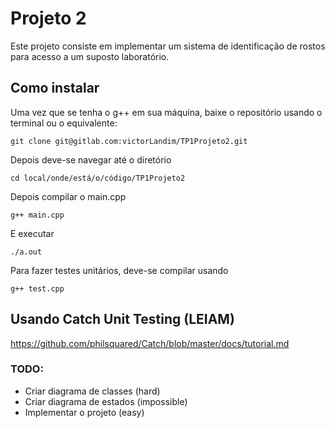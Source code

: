 # Projeto 2

Este projeto consiste em implementar um sistema de identificação de rostos para acesso a um suposto laboratório.

## Como instalar

Uma vez que se tenha o g++ em sua máquina, baixe o repositório usando o terminal ou o equivalente:
```
git clone git@gitlab.com:victorLandim/TP1Projeto2.git
```

Depois deve-se navegar até o diretório
```
cd local/onde/está/o/código/TP1Projeto2
```

Depois compilar o main.cpp
```
g++ main.cpp
```

E executar
```
./a.out
```

Para fazer testes unitários, deve-se compilar usando
```
g++ test.cpp
```


## Usando Catch Unit Testing (LEIAM)

https://github.com/philsquared/Catch/blob/master/docs/tutorial.md

### TODO:
- Criar diagrama de classes (hard)
- Criar diagrama de estados (impossible)
- Implementar o projeto (easy)
